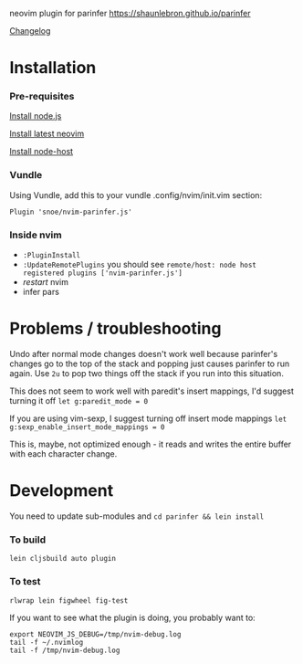 neovim plugin for parinfer
https://shaunlebron.github.io/parinfer

[Changelog](CHANGES.md)

# Installation

### Pre-requisites
[Install node.js](https://nodejs.org)

[Install latest neovim](https://github.com/neovim/neovim/wiki/Installing-Neovim)

[Install node-host](https://github.com/neovim/node-host)

### Vundle

Using Vundle, add this to your vundle .config/nvim/init.vim section:

```
Plugin 'snoe/nvim-parinfer.js'
```

### Inside nvim
- `:PluginInstall`
- `:UpdateRemotePlugins` you should see `remote/host: node host registered plugins ['nvim-parinfer.js']` 
- *restart* nvim
- infer pars

# Problems / troubleshooting

Undo after normal mode changes doesn't work well because parinfer's changes go to the top of the stack and popping just causes parinfer to run again. Use `2u` to pop two things off the stack if you run into this situation.

This does not seem to work well with paredit's insert mappings, I'd suggest turning it off `let g:paredit_mode = 0`

If you are using vim-sexp, I suggest turning off insert mode mappings `let g:sexp_enable_insert_mode_mappings = 0`

This is, maybe, not optimized enough - it reads and writes the entire buffer with each character change.

# Development

You need to update sub-modules and
`cd parinfer && lein install`

###  To build
`lein cljsbuild auto plugin`

### To test
`rlwrap lein figwheel fig-test`

If you want to see what the plugin is doing, you probably want to:
```
export NEOVIM_JS_DEBUG=/tmp/nvim-debug.log
tail -f ~/.nvimlog
tail -f /tmp/nvim-debug.log
```
